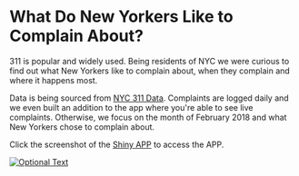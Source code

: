 # What Do New Yorkers Like to Complain About?

311 is popular and widely used. Being residents of NYC we were curious to find out what New Yorkers like to complain about, when they complain and where it happens most. 

Data is being sourced from [NYC 311 Data](https://nycopendata.socrata.com/Social-Services/311-Service-Requests-from-2010-to-Present/erm2-nwe9). Complaints are logged daily and we even built an addition to the app where you're able to see live complaints. Otherwise, we focus on the month of February 2018 and what New Yorkers chose to complain about.

Click the screenshot of the [Shiny APP](https://odubno.shinyapps.io/nyc311app/) to access the APP.


[![Optional Text](../master/images/nyc311_home_page.png "Shiny APP")](https://odubno.shinyapps.io/nyc311app/)